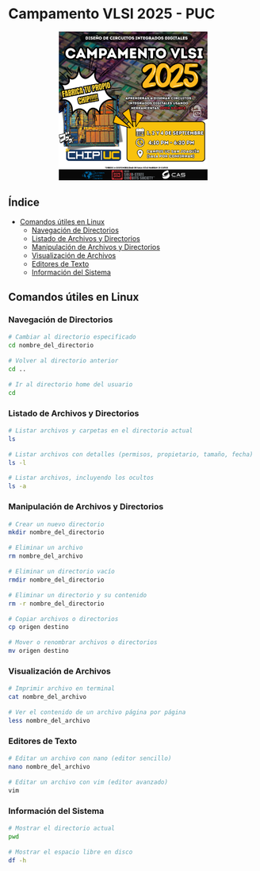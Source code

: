 
# Campamento VLSI 2025 - PUC


<!-- Esto es un comentario --> 
<!-- [Campamento VLSI 2025](CampVLSI_2025.png)--> 

<div align="center">
  <img src="CampVLSI_2025.png" alt="Campamento VLSI 2025" width="300"/>
</div>

## Índice

- [Comandos útiles en Linux](#comandos-útiles-en-linux)
  - [Navegación de Directorios](#navegación-de-directorios)
  - [Listado de Archivos y Directorios](#listado-de-archivos-y-directorios)
  - [Manipulación de Archivos y Directorios](#manipulación-de-archivos-y-directorios)
  - [Visualización de Archivos](#visualización-de-archivos)
  - [Editores de Texto](#editores-de-texto)
  - [Información del Sistema](#información-del-sistema)


## Comandos útiles en Linux

### Navegación de Directorios

```bash
# Cambiar al directorio especificado
cd nombre_del_directorio
```

```bash
# Volver al directorio anterior
cd ..
```

```bash
# Ir al directorio home del usuario
cd
```

### Listado de Archivos y Directorios

```bash
# Listar archivos y carpetas en el directorio actual
ls
```

```bash
# Listar archivos con detalles (permisos, propietario, tamaño, fecha)
ls -l
```

```bash
# Listar archivos, incluyendo los ocultos
ls -a
```

### Manipulación de Archivos y Directorios

```bash
# Crear un nuevo directorio
mkdir nombre_del_directorio
```

```bash
# Eliminar un archivo
rm nombre_del_archivo
```

```bash
# Eliminar un directorio vacío
rmdir nombre_del_directorio
```

```bash
# Eliminar un directorio y su contenido
rm -r nombre_del_directorio
```

```bash
# Copiar archivos o directorios
cp origen destino
```

```bash
# Mover o renombrar archivos o directorios
mv origen destino
```

### Visualización de Archivos

```bash
# Imprimir archivo en terminal
cat nombre_del_archivo
```

```bash
# Ver el contenido de un archivo página por página
less nombre_del_archivo
```


### Editores de Texto

```bash
# Editar un archivo con nano (editor sencillo)
nano nombre_del_archivo
```

```bash
# Editar un archivo con vim (editor avanzado)
vim
```

### Información del Sistema

```bash
# Mostrar el directorio actual
pwd
```

```bash
# Mostrar el espacio libre en disco
df -h
```
